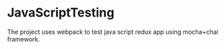# JavaScriptTesting
The project uses webpack to test java script redux app using mocha+chai framework.
